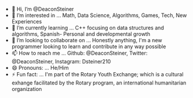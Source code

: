 - 👋 Hi, I’m @DeaconSteiner
- 👀 I’m interested in ... Math, Data Science, Algorithms, Games, Tech, New Experiences
- 🌱 I’m currently learning ... C++ focusing on data structures and algorithms, Spanish- Personal and developmental growth
- 💞️ I’m looking to collaborate on ... Honestly anything, I'm a new programmer looking to learn and contribute in any way possible
- 📫 How to reach me ... Github: @DeaconSteiner, Twitter: @DeaconSteiner, Instagram: Dsteiner210
- 😄 Pronouns: ... He/Him
- ⚡ Fun fact: ... I'm part of the Rotary Youth Exchange; which is a cultural exhange facilitated by the Rotary program, an international humanitarian organization

<!---
DeaconSteiner/DeaconSteiner is a ✨ special ✨ repository because its `README.md` (this file) appears on your GitHub profile.
You can click the Preview link to take a look at your changes.
--->
